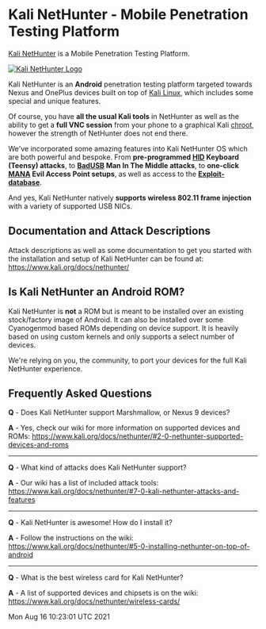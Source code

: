 # Kali NetHunter - Mobile Penetration Testing Platform

[Kali NetHunter](](https://www.kali.org/get-kali/#kali-mobile)) is a Mobile Penetration Testing Platform.

[![Kali NetHunter Logo](./images/nethunter-git-logo.png)](./images/nethunter-git-logo.png)

<!--
The Kali NetHunter project is the first Open-source Android penetration testing platform for Android devices, allowing for access to the Kali toolset from various supported Android devices. There are multiple unique features not possible on other hardware platforms.

The Kali NetHunter interface allows you to easily work with complex configuration files through a local web interface. This feature, together with a custom kernel that supports 802.11 wireless injection and preconfigured connect back VPN services, make the Kali NetHunter a formidable network security tool or discrete drop box - with Kali Linux at the tip of your fingers wherever you are!
-->

Kali NetHunter is an **Android** penetration testing platform targeted towards Nexus and OnePlus devices built on top of [Kali Linux](https://www.kali.org/), which includes some special and unique features.

Of course, you have **all the usual Kali tools** in NetHunter as well as the ability to get a **full VNC session** from your phone to a graphical Kali [chroot](https://www.kali.org/docs/nethunter/nethunter-chroot-manager/), however the strength of NetHunter does not end there.

We've incorporated some amazing features into Kali NetHunter OS which are both powerful and bespoke. From **pre-programmed [HID](https://www.kali.org/docs/nethunter/nethunter-hid-attacks/) Keyboard (Teensy) attacks**, to **[BadUSB](https://www.kali.org/docs/nethunter/nethunter-badusb/) Man In The Middle attacks**, to **one-click [MANA](https://www.kali.org/docs/nethunter/nethunter-mana-wireless/) Evil Access Point setups**, as well as access to the **[Exploit-database](https://www.kali.org/docs/nethunter/nethunter-searchsploit/)**.

And yes, Kali NetHunter natively **supports wireless 802.11 frame injection** with a variety of supported USB NICs.

## Documentation and Attack Descriptions

Attack descriptions as well as some documentation to get you started with the installation and setup of Kali NetHunter can be found at: https://www.kali.org/docs/nethunter/

## Is Kali NetHunter an Android ROM?

Kali NetHunter is **not** a ROM but is meant to be installed over an existing stock/factory image of Android. It can also be installed over some Cyanogenmod based ROMs depending on device support. It is heavily based on using custom kernels and only supports a select number of devices.

We're relying on you, the community, to port your devices for the full Kali NetHunter experience.

## Frequently Asked Questions

**Q** - Does Kali NetHunter support Marshmallow, or Nexus 9 devices?

**A** - Yes, check our wiki for more information on supported devices and ROMs: https://www.kali.org/docs/nethunter/#2-0-nethunter-supported-devices-and-roms

- - -

**Q** - What kind of attacks does Kali NetHunter support?

**A** - Our wiki has a list of included attack tools: https://www.kali.org/docs/nethunter/#7-0-kali-nethunter-attacks-and-features

- - -

**Q** - Kali NetHunter is awesome! How do I install it?

**A** - Follow the instructions on the wiki: https://www.kali.org/docs/nethunter/#5-0-installing-nethunter-on-top-of-android

- - -

**Q** - What is the best wireless card for Kali NetHunter?

**A** - A list of supported devices and chipsets is on the wiki: https://www.kali.org/docs/nethunter/wireless-cards/


Mon Aug 16 10:23:01 UTC 2021

